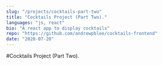 ```yaml
---
slug: "/projects/cocktails-part-two"
title: "Cocktails Project (Part Two)."
languages: "js, react"
bio: "A react app to display cocktails"
repo: "https://github.com/andrewpblee/cocktails-frontend"
date: "2020-07-20"
---
```


#Cocktails Project (Part Two)<span>.</span>
